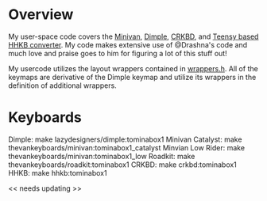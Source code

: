 # Overview

My user-space code covers the [Minivan](../../keyboards/thevankeyboards/minivan/keymaps/tominabox1/keymap.c), [Dimple](../../keyboards/lazydesigners/dimple/keymaps/tominabox1/keymap.c), [CRKBD](../../keyboards/crkbd/keymaps/tominabox1/keymap.c), and [Teensy based HHKB converter](../../keyboards/hhkb/keymaps/tominabox1/). My code makes extensive use of @Drashna's code and much love and praise goes to him for figuring a lot of this stuff out!

My usercode utilizes the layout wrappers contained in [wrappers.h](wrappers.h). All of the keymaps are derivative of the Dimple keymap and utilize its wrappers in the definition of additional wrappers.

# Keyboards
Dimple: make lazydesigners/dimple:tominabox1
Minivan Catalyst: make thevankeyboards/minivan:tominabox1_catalyst
Minvian Low Rider: make thevankeyboards/minivan:tominabox1_low
Roadkit: make thevankeyboards/roadkit:tominabox1
CRKBD: make crkbd:tominabox1
HHKB: make hhkb:tominabox1

 << needs updating >>
